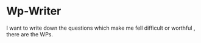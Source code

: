 # Wp-Writer
I want to write down the questions which make me fell difficult or worthful , there are the WPs.
